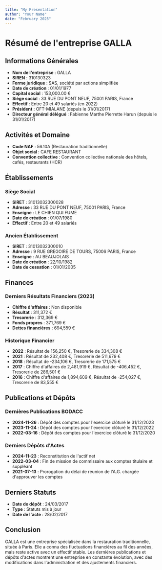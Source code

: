 ```yaml
---
title: "My Presentation"
author: "Your Name"
date: "February 2025"
---
```


# Résumé de l'entreprise GALLA

## Informations Générales

- **Nom de l'entreprise** : GALLA
- **SIREN** : 310130323
- **Forme juridique** : SAS, société par actions simplifiée
- **Date de création** : 01/01/1977
- **Capital social** : 153,000.00 €
- **Siège social** : 33 RUE DU PONT NEUF, 75001 PARIS, France
- **Effectif** : Entre 20 et 49 salariés (en 2022)
- **Président** : OFT-MIALANE (depuis le 31/01/2017)
- **Directeur général délégué** : Fabienne Marthe Pierrette Harun (depuis le 31/01/2017)

## Activités et Domaine

- **Code NAF** : 56.10A (Restauration traditionnelle)
- **Objet social** : CAFE RESTAURANT
- **Convention collective** : Convention collective nationale des hôtels, cafés, restaurants (HCR)

## Établissements

### Siège Social

- **SIRET** : 31013032300028
- **Adresse** : 33 RUE DU PONT NEUF, 75001 PARIS, France
- **Enseigne** : LE CHIEN QUI FUME
- **Date de création** : 01/07/1980
- **Effectif** : Entre 20 et 49 salariés

### Ancien Établissement

- **SIRET** : 31013032300010
- **Adresse** : 9 RUE GREGOIRE DE TOURS, 75006 PARIS, France
- **Enseigne** : AU BEAUJOLAIS
- **Date de création** : 22/10/1982
- **Date de cessation** : 01/01/2005

## Finances

### Derniers Résultats Financiers (2023)

- **Chiffre d'affaires** : Non disponible
- **Résultat** : 311,372 €
- **Tresorerie** : 312,369 €
- **Fonds propres** : 371,769 €
- **Dettes financières** : 694,559 €

### Historique Financier

- **2022** : Résultat de 156,250 €, Tresorerie de 334,308 €
- **2021** : Résultat de 232,408 €, Tresorerie de 511,679 €
- **2018** : Résultat de -234,106 €, Tresorerie de 171,575 €
- **2017** : Chiffre d'affaires de 2,481,919 €, Résultat de -406,452 €, Tresorerie de 286,501 €
- **2016** : Chiffre d'affaires de 1,894,609 €, Résultat de -254,027 €, Tresorerie de 83,555 €

## Publications et Dépôts

### Dernières Publications BODACC

- **2024-11-26** : Dépôt des comptes pour l'exercice clôturé le 31/12/2023
- **2023-11-24** : Dépôt des comptes pour l'exercice clôturé le 31/12/2022
- **2022-03-16** : Dépôt des comptes pour l'exercice clôturé le 31/12/2020

### Derniers Dépôts d'Actes

- **2024-11-23** : Reconstitution de l'actif net
- **2022-03-04** : Fin de mission de commissaire aux comptes titulaire et suppléant
- **2021-07-13** : Prorogation du délai de réunion de l'A.G. chargée d'approuver les comptes

## Derniers Statuts

- **Date de dépôt** : 24/03/2017
- **Type** : Statuts mis à jour
- **Date de l'acte** : 28/02/2017

## Conclusion

GALLA est une entreprise spécialisée dans la restauration traditionnelle, située à Paris. Elle a connu des fluctuations financières au fil des années, mais reste active avec un effectif stable. Les dernières publications et dépôts d'actes montrent une entreprise en constante évolution, avec des modifications dans l'administration et des ajustements financiers.
